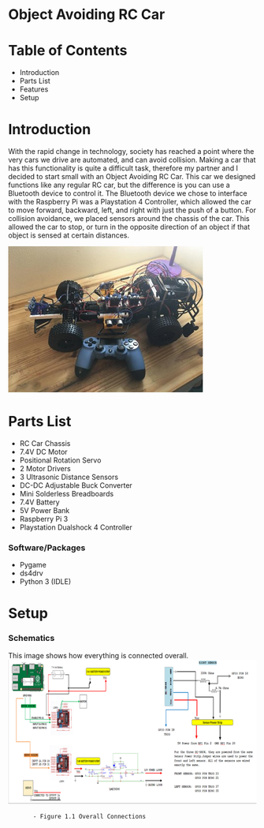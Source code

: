 # Object Avoiding RC Car

# Table of Contents
* Introduction
* Parts List
* Features
* Setup

# Introduction
With the rapid change in technology, society has reached a point where the very cars we drive are automated, and can avoid collision. Making a car that has this functionality is quite a difficult task, therefore my partner and I decided to start small with an Object Avoiding RC Car. This car we designed functions like any regular RC car, but the difference is you can use a Bluetooth device to control it. The Bluetooth device we chose to interface with the Raspberry Pi was a Playstation 4 Controller, which allowed the car to move forward, backward, left, and right with just the push of a button. For collision avoidance, we placed sensors around the chassis of the car. This allowed the car to stop, or turn in the opposite direction of an object if that object is sensed at certain distances. 

![Alt Text](/images/RC_car.jpg)

# Parts List
* RC Car Chassis
* 7.4V DC Motor
* Positional Rotation Servo
* 2 Motor Drivers
* 3 Ultrasonic Distance Sensors
* DC-DC Adjustable Buck Converter
* Mini Solderless Breadboards
* 7.4V Battery
* 5V Power Bank
* Raspberry Pi 3
* Playstation Dualshock 4 Controller

### Software/Packages
* Pygame
* ds4drv
* Python 3 (IDLE)

# Setup

### Schematics

This image shows how everything is connected overall.
![Alt Text](/images/RC_car_schematic_1.png)

           - Figure 1.1 Overall Connections



